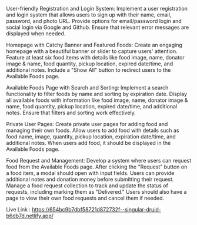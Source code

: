 User-friendly Registration and Login System: Implement a user registration and login system that allows users to sign up with their name, email, password, and photo URL. Provide options for email/password login and social login via Google and Github. Ensure that relevant error messages are displayed when needed.

Homepage with Catchy Banner and Featured Foods: Create an engaging homepage with a beautiful banner or slider to capture users' attention. Feature at least six food items with details like food image, name, donator image & name, food quantity, pickup location, expired date/time, and additional notes. Include a "Show All" button to redirect users to the Available Foods page.

Available Foods Page with Search and Sorting: Implement a search functionality to filter foods by name and sorting by expiration date. Display all available foods with information like food image, name, donator image & name, food quantity, pickup location, expired date/time, and additional notes. Ensure that filters and sorting work effectively.

Private User Pages: Create private user pages for adding food and managing their own foods. Allow users to add food with details such as food name, image, quantity, pickup location, expiration date/time, and additional notes. When users add food, it should be displayed in the Available Foods page.

Food Request and Management: Develop a system where users can request food from the Available Foods page. After clicking the "Request" button on a food item, a modal should open with input fields. Users can provide additional notes and donation money before submitting their request. Manage a food request collection to track and update the status of requests, including marking them as "Delivered." Users should also have a page to view their own food requests and cancel them if needed.



Live Link : https://654bc9b7dbf58721d872732f--singular-druid-b6db7d.netlify.app/